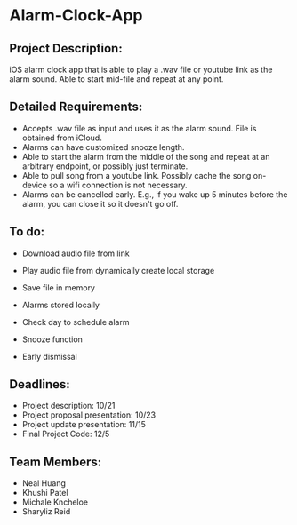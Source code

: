 # Alarm-Clock-App

## Project Description:
iOS alarm clock app that is able to play a .wav file or youtube link as the alarm sound. Able to start mid-file and repeat at any point.

## Detailed Requirements:
- Accepts .wav file as input and uses it as the alarm sound. File is obtained from iCloud.
- Alarms can have customized snooze length.
- Able to start the alarm from the middle of the song and repeat at an arbitrary endpoint, or possibly just terminate.
- Able to pull song from a youtube link. Possibly cache the song on-device so a wifi connection is not necessary.
- Alarms can be cancelled early. E.g., if you wake up 5 minutes before the alarm, you can close it so it doesn't go off.

## To do:
- Download audio file from link
- Play audio file from dynamically create local storage
- Save file in memory

- Alarms stored locally

- Check day to schedule alarm

- Snooze function

- Early dismissal

## Deadlines:
- Project description: 10/21
- Project proposal presentation: 10/23
- Project update presentation: 11/15
- Final Project Code: 12/5

## Team Members:
- Neal Huang
- Khushi Patel
- Michale Kncheloe
- Sharyliz Reid

